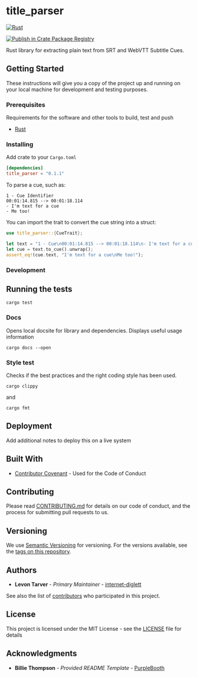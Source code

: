 # title_parser

[![Rust](https://github.com/internet-diglett/title_parser/actions/workflows/rust.yml/badge.svg)](https://github.com/internet-diglett/title_parser/actions/workflows/rust.yml)

[![Publish in Crate Package Registry](https://github.com/internet-diglett/title_parser/actions/workflows/crate.yml/badge.svg)](https://github.com/internet-diglett/title_parser/actions/workflows/crate.yml)

Rust library for extracting plain text from SRT and WebVTT Subtitle Cues.

## Getting Started

These instructions will give you a copy of the project up and running on
your local machine for development and testing purposes.

### Prerequisites

Requirements for the software and other tools to build, test and push 
- [Rust](https://www.rust-lang.org/tools/install)

### Installing

Add crate to your `Cargo.toml`

```toml
[dependencies]
title_parser = "0.1.1"
```

To parse a cue, such as:

```vtt
1 - Cue Identifier
00:01:14.815 --> 00:01:18.114
- I'm text for a cue
- Me too!
```

You can import the trait to convert the cue string into
a struct:

```rust
use title_parser::{CueTrait};

let text = "1 - Cue\n00:01:14.815 --> 00:01:18.114\n- I'm text for a cue\n- Me too!";
let cue = text.to_cue().unwrap();
assert_eq!(cue.text, "I'm text for a cue\nMe too!");
```

### Development

## Running the tests

    cargo test

### Docs

Opens local docsite for library and dependencies. Displays useful
usage information

    cargo docs --open

### Style test

Checks if the best practices and the right coding style has been used.

    cargo clippy

and 

    cargo fmt

## Deployment

Add additional notes to deploy this on a live system

## Built With

  - [Contributor Covenant](https://www.contributor-covenant.org/) - Used
    for the Code of Conduct

## Contributing

Please read [CONTRIBUTING.md](CONTRIBUTING.md) for details on our code
of conduct, and the process for submitting pull requests to us.

## Versioning

We use [Semantic Versioning](http://semver.org/) for versioning. For the versions
available, see the [tags on this
repository](https://github.com/internet-diglett/title_parser/tags).

## Authors

  - **Levon Tarver** - *Primary Maintainer* -
    [internet-diglett](https://github.com/internet-diglett)


See also the list of
[contributors](https://github.com/internet-diglett/title_parser/contributors)
who participated in this project.

## License

This project is licensed under the MIT License - see the [LICENSE](LICENSE)
file for details

## Acknowledgments

  - **Billie Thompson** - *Provided README Template* -
    [PurpleBooth](https://github.com/PurpleBooth)

